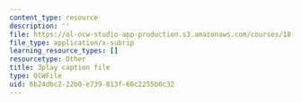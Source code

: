 ```yaml
---
content_type: resource
description: ''
file: https://ol-ocw-studio-app-production.s3.amazonaws.com/courses/18-01sc-single-variable-calculus-fall-2010/6b24dbc222b0e739813f66c2255b0c32_hjZhPczMkL4.srt
file_type: application/x-subrip
learning_resource_types: []
resourcetype: Other
title: 3play caption file
type: OCWFile
uid: 6b24dbc2-22b0-e739-813f-66c2255b0c32
---
```

